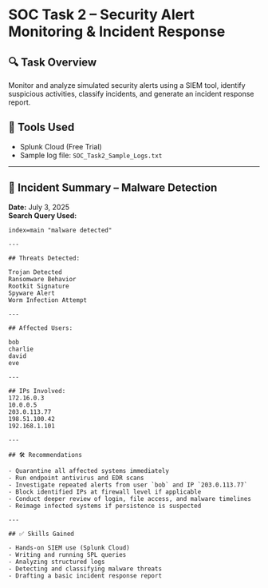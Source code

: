 # SOC Task 2 – Security Alert Monitoring & Incident Response

## 🔍 Task Overview

Monitor and analyze simulated security alerts using a SIEM tool, identify suspicious activities, classify incidents, and generate an incident response report.

## 🧠 Tools Used

- Splunk Cloud (Free Trial)
- Sample log file: `SOC_Task2_Sample_Logs.txt`

---

## 🧾 Incident Summary – Malware Detection

**Date:** July 3, 2025  
**Search Query Used:**
```spl
index=main "malware detected"

---

## Threats Detected:

Trojan Detected
Ransomware Behavior
Rootkit Signature
Spyware Alert
Worm Infection Attempt

---

## Affected Users:

bob
charlie
david
eve

---

## IPs Involved:
172.16.0.3
10.0.0.5
203.0.113.77
198.51.100.42
192.168.1.101

---

## 🛠️ Recommendations

- Quarantine all affected systems immediately  
- Run endpoint antivirus and EDR scans  
- Investigate repeated alerts from user `bob` and IP `203.0.113.77`  
- Block identified IPs at firewall level if applicable  
- Conduct deeper review of login, file access, and malware timelines  
- Reimage infected systems if persistence is suspected

---

## ✅ Skills Gained

- Hands-on SIEM use (Splunk Cloud)  
- Writing and running SPL queries  
- Analyzing structured logs  
- Detecting and classifying malware threats  
- Drafting a basic incident response report
